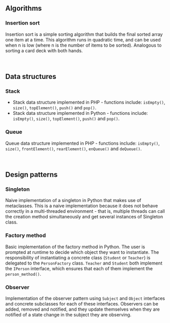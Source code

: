 ## Algorithms

### Insertion sort
Insertion sort is a simple sorting algorithm that builds the final sorted array one item at a time. This algorithm runs in quadratic time, and can be used when n is low (where n is the number of items to be sorted). Analogous to sorting a card deck with both hands.

</br>

## Data structures

### Stack
* Stack data structure implemented in PHP - functions include: `isEmpty()`, `size()`, `topElement()`, `push()` and `pop()`.
* Stack data structure implemented in Python - functions include: `isEmpty()`, `size()`, `topElement()`, `push()` and `pop()`.

### Queue
Queue data structure implemented in PHP - functions include: `isEmpty()`, `size()`, `frontElement()`, `rearElement()`, `enQueue()` and `deQueue()`.

</br>

## Design patterns

### Singleton
Naive implementation of a singleton in Python that makes use of metaclasses. This is a naive implementation because it does not behave correctly in a multi-threaded environment - that is, multiple threads can call the creation method simultaneously and get several instances of Singleton class.

### Factory method
Basic implementation of the factory method in Python. The user is prompted at runtime to decide which object they want to instantiate. The responsibility of instantiating a concrete class (`Student` or `Teacher`) is delegated to the `PersonFactory` class. `Teacher` and `Student` both implement the `IPerson` interface, which ensures that each of them implement the `person_method()`.

### Observer
Implementation of the observer pattern using `Subject` and `Object` interfaces and concrete subclasses for each of these interfaces. Observers can be added, removed and notified, and they update themselves when they are notified of a state change in the subject they are observing.
